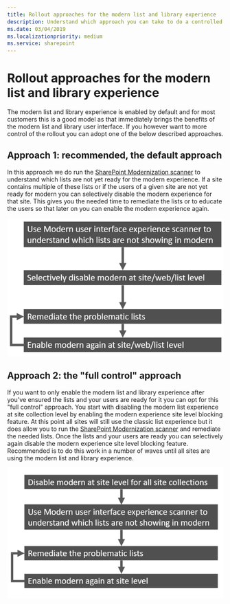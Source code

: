 ```yaml
---
title: Rollout approaches for the modern list and library experience 
description: Understand which approach you can take to do a controlled rollout of the modern list and library user interface
ms.date: 03/04/2019
ms.localizationpriority: medium
ms.service: sharepoint
---
```


# Rollout approaches for the modern list and library experience

The modern list and library experience is enabled by default and for most customers this is a good model as that immediately brings the benefits of the modern list and library user interface. If you however want to more control of the rollout you can adopt one of the below described approaches.

## Approach 1: recommended, the default approach

In this approach we do run the [SharePoint Modernization scanner](https://aka.ms/sppnp-modernizationscanner) to understand which lists are not yet ready for the modern experience. If a site contains multiple of these lists or if the users of a given site are not yet ready for modern you can selectively disable the modern experience for that site. This gives you the needed time to remediate the lists or to educate the users so that later on you can enable the modern experience again.

![The default approach](media/modernize/modernuirollout_1_update.png)

## Approach 2: the "full control" approach

If you want to only enable the modern list and library experience after you've ensured the lists and your users are ready for it you can opt for this "full control" approach. You start with disabling the modern list experience at site collection level by enabling the modern experience site level blocking feature. At this point all sites will still use the classic list experience but it does allow you to run the [SharePoint Modernization scanner](https://aka.ms/sppnp-modernizationscanner) and remediate the needed lists. Once the lists and your users are ready you can selectively again disable the modern experience site level blocking feature. Recommended is to do this work in a number of waves until all sites are using the modern list and library experience.

![The full control approach](media/modernize/modernuirollout_2_update.png)
